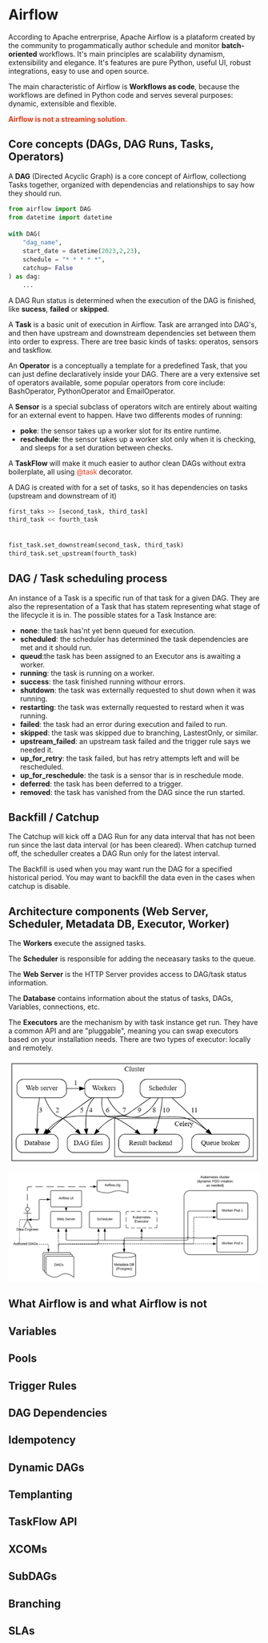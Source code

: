 # Airflow

According to Apache entrerprise, Apache Airflow is a plataform created by the community to progammatically author schedule and monitor **batch-oriented** workflows. It's main principles are scalability dynamism, extensibility and elegance. It's features are pure Python, useful UI, robust integrations, easy to use and open source.

The main characteristic of Airflow is **Workflows as code**, because the workflows are defined in Python code and serves several purposes: dynamic, extensible and flexible.


<strong style="color:#EB360F">
    Airflow is not a streaming solution.
</strong>

## Core concepts (DAGs, DAG Runs, Tasks, Operators)

A **DAG** (Directed Acyclic Graph) is a core concept of Airflow, collectiong Tasks together, organized with dependencias and relationships to say how they should run.

```python
from airflow import DAG
from datetime import datetime

with DAG(
    "dag_name",
    start_date = datetime(2023,2,23),
    schedule = "* * * * *",
    catchup= False
) as dag:
    ...
```

A DAG Run status is determined when the execution of the DAG is finished, like **sucess**, **failed** or **skipped**.

A **Task** is a basic unit of execution in Airflow. Task are arranged into DAG's, and then have upstream and downstream dependencies set between them into order to express. There are tree basic kinds of tasks: operatos, sensors and taskflow.

An **Operator** is a conceptually a template for a predefined Task, that you can just define declaratively inside your DAG. There are a very extensive set of operators available, some popular operators from core include: BashOperator, PythonOperator and EmailOperator.

A **Sensor** is a special subclass of operators witch are entirely about waiting for an external event to happen. Have two differents modes of running:

- **poke**: the sensor takes up a worker slot for its entire runtime.
- **reschedule**: the sensor takes up a worker slot only when it is checking, and sleeps for a set duration between checks.

A **TaskFlow** will make it much easier to author clean DAGs without extra boilerplate, all using <bold style="color:#EB360F">@task</bold> decorator.

A DAG is created with for a set of tasks, so it has dependencies on tasks (upstream and downstream of it)

```python
first_taks >> [second_task, third_task]
third_task << fourth_task


fist_task.set_downstream(second_task, third_task)
third_task.set_upstream(fourth_task)
```

## DAG / Task scheduling process

An instance of a Task is a specific run of that task for a given DAG. They are also the representation of a Task that has statem representing what stage of the lifecycle it is in. The possible states for a Task Instance are:

- **none**: the task has'nt yet benn queued for execution.
- **scheduled**: the scheduler has determined the task dependencies are met and it should run.
- **queud**:the task has been assigned to an Executor ans is awaiting a worker.
- **running**: the task is running on a worker.
- **success**: the task finished running withour errors.
- **shutdown**: the task was externally requested to shut down when it was running.
- **restarting**: the task was externally requested to restard when it was running.
- **failed**: the task had an error during execution and failed to run.
- **skipped**: the task was skipped due to branching, LastestOnly, or similar.
- **upstream_failed**: an upstream task failed and the trigger rule says we needed it.
- **up_for_retry**: the task failed, but has retry attempts left and will be rescheduled.
- **up_for_reschedule**: the task is a sensor thar is in reschedule mode.
- **deferred**: the task has been deferred to a trigger.
- **removed**: the task has vanished from the DAG since the run started.

## Backfill / Catchup

The Catchup will kick off a DAG Run for any data interval that has not been run since the last data interval (or has been cleared). When catchup turned off, the scheduller creates a DAG Run only for the latest interval.

The Backfill is used when you may want run the DAG for a specified historical period. You may want to backfill the data even in the cases when catchup is disable.

## Architecture components (Web Server, Scheduler, Metadata DB, Executor, Worker)

The **Workers** execute the assigned tasks.

The **Scheduler** is responsible for adding the neceasary tasks to the queue.

The **Web Server** is the HTTP Server provides access to DAG/task status information.

The **Database** contains information about the status of tasks, DAGs, Variables, connections, etc.

The **Executors** are the mechanism by with task instance get run. They have a common API and are "pluggable", meaning you can swap executors based on your installation needs. There are two types of executor: locally and remotely.


![Architecture_Celery](/img/architecture_celery.png)

![Architecture_Kubernetes](/img/architecture_kubernetes.png)




## What Airflow is and what Airflow is not




## Variables

## Pools

## Trigger Rules

## DAG Dependencies

## Idempotency

## Dynamic DAGs

## Templanting

## TaskFlow API

## XCOMs

## SubDAGs

## Branching

## SLAs